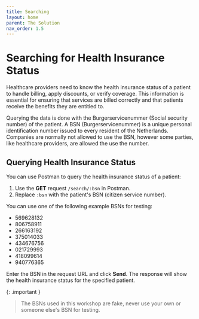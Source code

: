 ```yaml
---
title: Searching
layout: home
parent: The Solution
nav_order: 1.5
---
```


# Searching for Health Insurance Status

Healthcare providers need to know the health insurance status of a patient to handle billing, apply discounts, or verify coverage. This information is essential for ensuring that services are billed correctly and that patients receive the benefits they are entitled to.

Querying the data is done with the Burgerservicenummer (Social security number) of the patient. A BSN (Burgerservicenummer) is a unique personal identification number issued to every resident of the Netherlands. Companies are normally not allowed to use the BSN, however some parties, like healthcare providers, are allowed the use the number. 

## Querying Health Insurance Status

You can use Postman to query the health insurance status of a patient:

1. Use the **GET** request `/search/:bsn` in Postman.
2. Replace `:bsn` with the patient's BSN (citizen service number).

You can use one of the following example BSNs for testing:

- 569628132
- 806758911
- 266163192
- 375014033
- 434676756
- 021729993
- 418099614
- 940776365

Enter the BSN in the request URL and click **Send**. The response will show the health insurance status for the specified patient.

{: .important }
> The BSNs used in this workshop are fake, never use your own or someone else's BSN for testing.